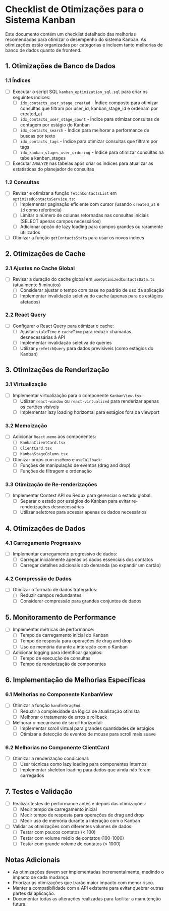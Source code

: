 # Checklist de Otimizações para o Sistema Kanban

Este documento contém um checklist detalhado das melhorias recomendadas para otimizar o desempenho do sistema Kanban. As otimizações estão organizadas por categorias e incluem tanto melhorias de banco de dados quanto de frontend.

## 1. Otimizações de Banco de Dados

### 1.1 Índices

- [ ] Executar o script SQL `kanban_optimization_sql.sql` para criar os seguintes índices:
  - [ ] `idx_contacts_user_stage_created` - Índice composto para otimizar consultas que filtram por user_id, kanban_stage_id e ordenam por created_at
  - [ ] `idx_contacts_user_stage_count` - Índice para otimizar consultas de contagem por estágio do Kanban
  - [ ] `idx_contacts_search` - Índice para melhorar a performance de buscas por texto
  - [ ] `idx_contacts_tags` - Índice para otimizar consultas que filtram por tags
  - [ ] `idx_kanban_stages_user_ordering` - Índice para otimizar consultas na tabela kanban_stages

- [ ] Executar `ANALYZE` nas tabelas após criar os índices para atualizar as estatísticas do planejador de consultas

### 1.2 Consultas

- [ ] Revisar e otimizar a função `fetchContactsList` em `optimizedContactsService.ts`:
  - [ ] Implementar paginação eficiente com cursor (usando `created_at` e `id` como referência)
  - [ ] Limitar o número de colunas retornadas nas consultas iniciais (SELECT apenas campos necessários)
  - [ ] Adicionar opção de lazy loading para campos grandes ou raramente utilizados

- [ ] Otimizar a função `getContactsStats` para usar os novos índices

## 2. Otimizações de Cache

### 2.1 Ajustes no Cache Global

- [ ] Revisar a duração do cache global em `useOptimizedContactsData.ts` (atualmente 5 minutos)
  - [ ] Considerar ajustar o tempo com base no padrão de uso da aplicação
  - [ ] Implementar invalidação seletiva do cache (apenas para os estágios afetados)

### 2.2 React Query

- [ ] Configurar o React Query para otimizar o cache:
  - [ ] Ajustar `staleTime` e `cacheTime` para reduzir chamadas desnecessárias à API
  - [ ] Implementar invalidação seletiva de queries
  - [ ] Utilizar `prefetchQuery` para dados previsíveis (como estágios do Kanban)

## 3. Otimizações de Renderização

### 3.1 Virtualização

- [ ] Implementar virtualização para o componente `KanbanView.tsx`:
  - [ ] Utilizar `react-window` ou `react-virtualized` para renderizar apenas os cartões visíveis
  - [ ] Implementar lazy loading horizontal para estágios fora da viewport

### 3.2 Memoização

- [ ] Adicionar `React.memo` aos componentes:
  - [ ] `KanbanClientCard.tsx`
  - [ ] `ClientCard.tsx`
  - [ ] `KanbanStageColumn.tsx`

- [ ] Otimizar props com `useMemo` e `useCallback`:
  - [ ] Funções de manipulação de eventos (drag and drop)
  - [ ] Funções de filtragem e ordenação

### 3.3 Otimização de Re-renderizações

- [ ] Implementar Context API ou Redux para gerenciar o estado global:
  - [ ] Separar o estado por estágios do Kanban para evitar re-renderizações desnecessárias
  - [ ] Utilizar seletores para acessar apenas os dados necessários

## 4. Otimizações de Dados

### 4.1 Carregamento Progressivo

- [ ] Implementar carregamento progressivo de dados:
  - [ ] Carregar inicialmente apenas os dados essenciais dos contatos
  - [ ] Carregar detalhes adicionais sob demanda (ao expandir um cartão)

### 4.2 Compressão de Dados

- [ ] Otimizar o formato de dados trafegados:
  - [ ] Reduzir campos redundantes
  - [ ] Considerar compressão para grandes conjuntos de dados

## 5. Monitoramento de Performance

- [ ] Implementar métricas de performance:
  - [ ] Tempo de carregamento inicial do Kanban
  - [ ] Tempo de resposta para operações de drag and drop
  - [ ] Uso de memória durante a interação com o Kanban

- [ ] Adicionar logging para identificar gargalos:
  - [ ] Tempo de execução de consultas
  - [ ] Tempo de renderização de componentes

## 6. Implementação de Melhorias Específicas

### 6.1 Melhorias no Componente KanbanView

- [ ] Otimizar a função `handleDragEnd`:
  - [ ] Reduzir a complexidade da lógica de atualização otimista
  - [ ] Melhorar o tratamento de erros e rollback

- [ ] Melhorar o mecanismo de scroll horizontal:
  - [ ] Implementar scroll virtual para grandes quantidades de estágios
  - [ ] Otimizar a detecção de eventos de mouse para scroll mais suave

### 6.2 Melhorias no Componente ClientCard

- [ ] Otimizar a renderização condicional:
  - [ ] Usar técnicas como lazy loading para componentes internos
  - [ ] Implementar skeleton loading para dados que ainda não foram carregados

## 7. Testes e Validação

- [ ] Realizar testes de performance antes e depois das otimizações:
  - [ ] Medir tempo de carregamento inicial
  - [ ] Medir tempo de resposta para operações de drag and drop
  - [ ] Medir uso de memória durante a interação com o Kanban

- [ ] Validar as otimizações com diferentes volumes de dados:
  - [ ] Testar com poucos contatos (< 100)
  - [ ] Testar com volume médio de contatos (100-1000)
  - [ ] Testar com grande volume de contatos (> 1000)

## Notas Adicionais

- As otimizações devem ser implementadas incrementalmente, medindo o impacto de cada mudança.
- Priorizar as otimizações que trarão maior impacto com menor risco.
- Manter a compatibilidade com a API existente para evitar quebrar outras partes da aplicação.
- Documentar todas as alterações realizadas para facilitar a manutenção futura.